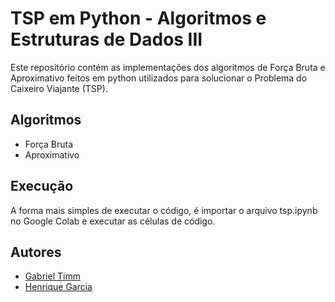 # TSP em Python - Algoritmos e Estruturas de Dados III
Este repositório contém as implementações dos algoritmos de Força Bruta e Aproximativo feitos em python utilizados para solucionar o Problema do Caixeiro Viajante (TSP).

## Algoritmos
- Força Bruta
- Aproximativo

## Execução
A forma mais simples de executar o código, é importar o arquivo tsp.ipynb no Google Colab e executar as células de código.

## Autores
- [Gabriel Timm](https://github.com/gstimm)
- [Henrique Garcia](https://github.com/Hedg0305)